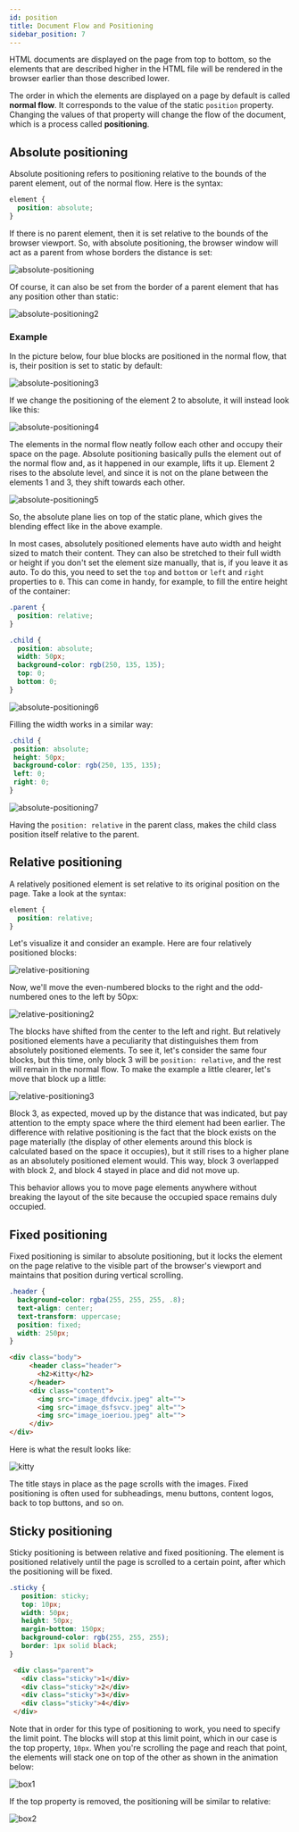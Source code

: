 ```yaml
---
id: position
title: Document Flow and Positioning
sidebar_position: 7
---
```


HTML documents are displayed on the page from top to bottom, so the elements that are described higher in the HTML file will be rendered in the browser earlier than those described lower.

The order in which the elements are displayed on a page by default is called **normal flow**. It corresponds to the value of the static `position` property. Changing the values of that property will change the flow of the document, which is a process called **positioning**.

## Absolute positioning

Absolute positioning refers to positioning relative to the bounds of the parent element, out of the normal flow. Here is the syntax:

```css
element {
  position: absolute;
}
```

If there is no parent element, then it is set relative to the bounds of the browser viewport. So, with absolute positioning, the browser window will act as a parent from whose borders the distance is set:

![absolute-positioning](/img/docs/Web/css/absolute-positioning.svg)

Of course, it can also be set from the border of a parent element that has any position other than static:

![absolute-positioning2](/img/docs/Web/css/absolute-positioning2.svg)

### Example

In the picture below, four blue blocks are positioned in the normal flow, that is, their position is set to static by default:

![absolute-positioning3](/img/docs/Web/css/absolute-positioning3.svg)

If we change the positioning of the element 2 to absolute, it will instead look like this:

![absolute-positioning4](/img/docs/Web/css/absolute-positioning4.svg)

The elements in the normal flow neatly follow each other and occupy their space on the page. Absolute positioning basically pulls the element out of the normal flow and, as it happened in our example, lifts it up. Element 2 rises to the absolute level, and since it is not on the plane between the elements 1 and 3, they shift towards each other.

![absolute-positioning5](/img/docs/Web/css/absolute-positioning5.svg)

So, the absolute plane lies on top of the static plane, which gives the blending effect like in the above example.

In most cases, absolutely positioned elements have auto width and height sized to match their content. They can also be stretched to their full width or height if you don't set the element size manually, that is, if you leave it as auto.
To do this, you need to set the `top` and `bottom` or `left` and `right` properties to `0`. This can come in handy, for example, to fill the entire height of the container:

```css
.parent {
  position: relative;
}

.child {
  position: absolute;
  width: 50px;
  background-color: rgb(250, 135, 135);
  top: 0;
  bottom: 0;
}
```

![absolute-positioning6](/img/docs/Web/css/absolute-positioning6.svg)

Filling the width works in a similar way:

```css
.child {
 position: absolute;
 height: 50px;
 background-color: rgb(250, 135, 135);
 left: 0;
 right: 0;
}
```

![absolute-positioning7](/img/docs/Web/css/absolute-positioning7.svg)

Having the `position: relative` in the parent class, makes the child class position itself relative to the parent.

## Relative positioning

A relatively positioned element is set relative to its original position on the page. Take a look at the syntax:

```css
element {
  position: relative;
}
```

Let's visualize it and consider an example. Here are four relatively positioned blocks:

![relative-positioning](/img/docs/Web/css/relative-positioning.svg)

Now, we'll move the even-numbered blocks to the right and the odd-numbered ones to the left by 50px:

![relative-positioning2](/img/docs/Web/css/relative-positioning2.svg)

The blocks have shifted from the center to the left and right. But relatively positioned elements have a peculiarity that distinguishes them from absolutely positioned elements. To see it, let's consider the same four blocks, but this time, only block 3 will be `position: relative`, and the rest will remain in the normal flow. To make the example a little clearer, let's move that block up a little:

![relative-positioning3](/img/docs/Web/css/relative-positioning3.svg)

Block 3, as expected, moved up by the distance that was indicated, but pay attention to the empty space where the third element had been earlier. The difference with relative positioning is the fact that the block exists on the page materially (the display of other elements around this block is calculated based on the space it occupies), but it still rises to a higher plane as an absolutely positioned element would. This way, block 3 overlapped with block 2, and block 4 stayed in place and did not move up.

This behavior allows you to move page elements anywhere without breaking the layout of the site because the occupied space remains duly occupied.

## Fixed positioning

Fixed positioning is similar to absolute positioning, but it locks the element on the page relative to the visible part of the browser's viewport and maintains that position during vertical scrolling.

```css {5}
.header {
  background-color: rgba(255, 255, 255, .8);
  text-align: center;
  text-transform: uppercase;
  position: fixed;
  width: 250px;
}
```

```html
<div class="body">
     <header class="header">
       <h2>Kitty</h2>
     </header>
     <div class="content">
       <img src="image_dfdvcix.jpeg" alt="">
       <img src="image_dsfsvcv.jpeg" alt="">
       <img src="image_ioeriou.jpeg" alt="">
     </div>
</div>
```

Here is what the result looks like:

![kitty](/img/docs/Web/css/kitty.gif)

The title stays in place as the page scrolls with the images. Fixed positioning is often used for subheadings, menu buttons, content logos, back to top buttons, and so on.

## Sticky positioning

Sticky positioning is between relative and fixed positioning. The element is positioned relatively until the page is scrolled to a certain point, after which the positioning will be fixed.

```css {2}
.sticky {
   position: sticky;
   top: 10px;
   width: 50px;
   height: 50px;
   margin-bottom: 150px;
   background-color: rgb(255, 255, 255);
   border: 1px solid black;
}
```

```html
 <div class="parent">
   <div class="sticky">1</div>
   <div class="sticky">2</div>
   <div class="sticky">3</div>
   <div class="sticky">4</div>
 </div>
```

Note that in order for this type of positioning to work, you need to specify the limit point. The blocks will stop at this limit point, which in our case is the top property, `10px`. When you're scrolling the page and reach that point, the elements will stack one on top of the other as shown in the animation below:

![box1](/img/docs/Web/css/box1.gif)

If the top property is removed, the positioning will be similar to relative:

![box2](/img/docs/Web/css/box2.gif)